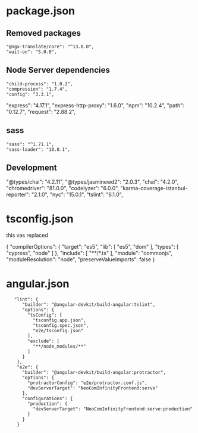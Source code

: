 # package.json
## Removed packages
    "@ngx-translate/core": "^13.0.0",
    "wait-on": "5.0.0",

## Node Server dependencies
    "child-process": "1.0.2",
    "compression": "1.7.4",
    "config": "3.3.1",
   "express": "4.17.1",
    "express-http-proxy": "1.6.0",
    "npm": "10.2.4",
    "path": "0.12.7",
    "request": "2.88.2",

## sass
    "sass": "^1.71.1",
    "sass-loader": "10.0.1",

## Development
   "@types/chai": "4.2.11",
    "@types/jasminewd2": "2.0.3",
    "chai": "4.2.0",
    "chromedriver": "81.0.0",
    "codelyzer": "6.0.0",
    "karma-coverage-istanbul-reporter": "2.1.0",
    "nyc": "15.0.1",
    "tslint": "6.1.0",


# tsconfig.json

this vas replaced


{
  "compilerOptions": {
    "target": "es5",
    "lib": [
      "es5",
      "dom"
    ],
    "types": [
      "cypress",
      "node"
    ]
  },
  "include": [
    "**/*.ts"
  ],
  "module": "commonjs",
  "moduleResolution": "node",
  "preserveValueImports": false
}


# angular.json
       "lint": {
          "builder": "@angular-devkit/build-angular:tslint",
          "options": {
            "tsConfig": [
              "tsconfig.app.json",
              "tsconfig.spec.json",
              "e2e/tsconfig.json"
            ],
            "exclude": [
              "**/node_modules/**"
            ]
          }
        },
        "e2e": {
          "builder": "@angular-devkit/build-angular:protractor",
          "options": {
            "protractorConfig": "e2e/protractor.conf.js",
            "devServerTarget": "NeoComInfinityFrontend:serve"
          },
          "configurations": {
            "production": {
              "devServerTarget": "NeoComInfinityFrontend:serve:production"
            }
          }
        }
